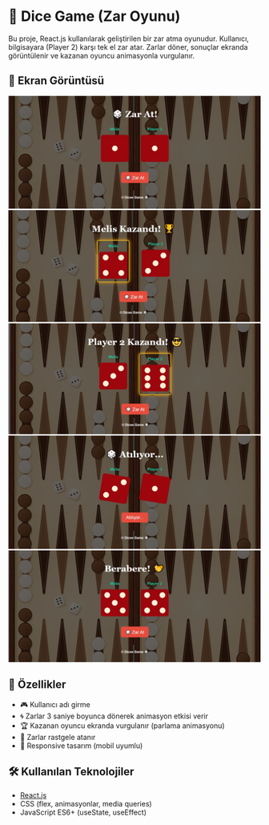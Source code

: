 # 🎲 Dice Game (Zar Oyunu)

Bu proje, React.js kullanılarak geliştirilen bir zar atma oyunudur. Kullanıcı, bilgisayara (Player 2) karşı tek el zar atar. Zarlar döner, sonuçlar ekranda görüntülenir ve kazanan oyuncu animasyonla vurgulanır.

## 📸 Ekran Görüntüsü

![Zar Oyunu](public/assets/ss1.jpg)
![Zar Oyunu](public/assets/ss2.jpg)
![Zar Oyunu](public/assets/ss3.jpg)
![Zar Oyunu](public/assets/ss4.jpg)
![Zar Oyunu](public/assets/ss5.jpg)


## 🚀 Özellikler

- 🎮 Kullanıcı adı girme
- 🌀 Zarlar 3 saniye boyunca dönerek animasyon etkisi verir
- 🏆 Kazanan oyuncu ekranda vurgulanır (parlama animasyonu)
- 🎲 Zarlar rastgele atanır
- 📱 Responsive tasarım (mobil uyumlu)

## 🛠️ Kullanılan Teknolojiler

- [React.js](https://reactjs.org/)
- CSS (flex, animasyonlar, media queries)
- JavaScript ES6+ (useState, useEffect)


